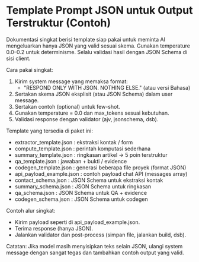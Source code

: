 # Template Prompt JSON untuk Output Terstruktur (Contoh)

Dokumentasi singkat berisi template siap pakai untuk meminta AI mengeluarkan hanya JSON yang valid sesuai skema. Gunakan temperature 0.0–0.2 untuk determinisme. Selalu validasi hasil dengan JSON Schema di sisi client.

Cara pakai singkat:
1. Kirim system message yang memaksa format:
   - "RESPOND ONLY WITH JSON. NOTHING ELSE." (atau versi Bahasa)
2. Sertakan skema JSON eksplisit (atau JSON Schema) dalam user message.
3. Sertakan contoh (optional) untuk few-shot.
4. Gunakan temperature = 0.0 dan max_tokens sesuai kebutuhan.
5. Validasi response dengan validator (ajv, jsonschema, dsb).

Template yang tersedia di paket ini:
- extractor_template.json       : ekstraksi kontak / form
- compute_template.json         : perintah komputasi sederhana
- summary_template.json         : ringkasan artikel -> 5 poin terstruktur
- qa_template.json              : jawaban + bukti / evidence
- codegen_template.json         : generasi beberapa file proyek (format JSON)
- api_payload_example.json      : contoh payload chat API (messages array)
- contact_schema.json           : JSON Schema untuk ekstraksi kontak
- summary_schema.json           : JSON Schema untuk ringkasan
- qa_schema.json                : JSON Schema untuk QA + evidence
- codegen_schema.json           : JSON Schema untuk codegen

Contoh alur singkat:
- Kirim payload seperti di api_payload_example.json.
- Terima response (hanya JSON).
- Jalankan validator dan post-process (simpan file, jalankan build, dsb).

Catatan: Jika model masih menyisipkan teks selain JSON, ulangi system message dengan sangat tegas dan tambahkan contoh output yang valid.
